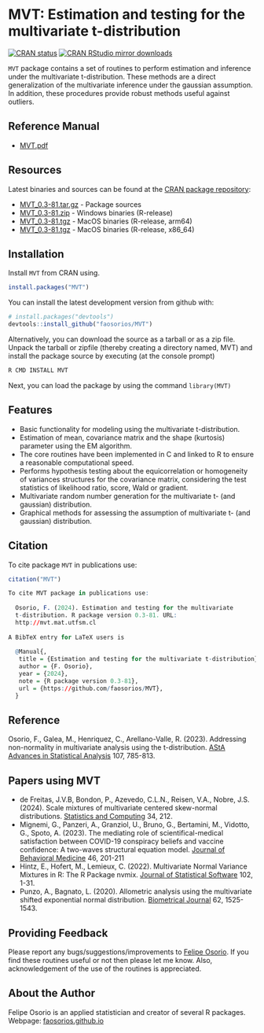 # MVT: Estimation and testing for the multivariate t-distribution

<!-- badges: start -->
[![CRAN status](http://www.r-pkg.org/badges/version/MVT)](https://cran.r-project.org/package=MVT)
[![CRAN RStudio mirror downloads](http://cranlogs.r-pkg.org/badges/MVT)](https://cran.r-project.org/package=MVT)
<!-- badges: end -->

`MVT` package contains a set of routines to perform estimation and inference under the multivariate t-distribution. These methods are a direct generalization of the multivariate inference under the gaussian assumption. In addition, these procedures provide robust methods useful against outliers.

## Reference Manual

* [MVT.pdf](https://cran.r-project.org/web/packages/MVT/MVT.pdf)

## Resources

Latest binaries and sources can be found at the [CRAN package repository](https://cran.r-project.org/package=MVT):

* [MVT_0.3-81.tar.gz](https://cran.r-project.org/src/contrib/MVT_0.3-81.tar.gz) - Package sources
* [MVT_0.3-81.zip](https://cran.r-project.org/bin/windows/contrib/4.4/MVT_0.3-81.zip) - Windows binaries (R-release)
* [MVT_0.3-81.tgz](https://cran.r-project.org/bin/macosx/big-sur-arm64/contrib/4.4/MVT_0.3-81.tgz) - MacOS binaries (R-release, arm64)
* [MVT_0.3-81.tgz](https://cran.r-project.org/bin/macosx/big-sur-x86_64/contrib/4.4/MVT_0.3-81.tgz) - MacOS binaries (R-release, x86_64)

## Installation

Install `MVT` from CRAN using.

``` r
install.packages("MVT")
```
You can install the latest development version from github with:

``` r
# install.packages("devtools")
devtools::install_github("faosorios/MVT")
```
Alternatively, you can download the source as a tarball or as a zip file. Unpack the tarball or zipfile (thereby creating a directory named, MVT) and install the package source by executing (at the console prompt)

``` r
R CMD INSTALL MVT
```
Next, you can load the package by using the command `library(MVT)`

## Features

-   Basic functionality for modeling using the multivariate t-distribution.
-   Estimation of mean, covariance matrix and the shape (kurtosis) parameter using the EM algorithm.
-   The core routines have been implemented in C and linked to R to ensure a reasonable computational speed.
-   Performs hypothesis testing about the equicorrelation or homogeneity of variances structures for the covariance matrix, considering the test statistics of likelihood ratio, score, Wald or gradient.
-   Multivariate random number generation for the multivariate t- (and gaussian) distribution.
-   Graphical methods for assessing the assumption of multivariate t- (and gaussian) distribution.

## Citation

To cite package `MVT` in publications use:

``` r
citation("MVT")

To cite MVT package in publications use:
 
  Osorio, F. (2024). Estimation and testing for the multivariate
  t-distribution. R package version 0.3-81. URL:
  http://mvt.mat.utfsm.cl
 
A BibTeX entry for LaTeX users is
 
  @Manual{,
   title = {Estimation and testing for the multivariate t-distribution},
   author = {F. Osorio},
   year = {2024},
   note = {R package version 0.3-81},
   url = {https://github.com/faosorios/MVT},
  }
```
## Reference

Osorio, F., Galea, M., Henriquez, C., Arellano-Valle, R. (2023). Addressing non-normality in multivariate analysis using the t-distribution. [AStA Advances in Statistical Analysis](https://doi.org/10.1007/s10182-022-00468-2) 107, 785-813.

## Papers using MVT
- de Freitas, J.V.B, Bondon, P., Azevedo, C.L.N., Reisen, V.A., Nobre, J.S. (2024). Scale mixtures of multivariate centered skew-normal distributions. [Statistics and Computing](https://doi.org/10.1007/s11222-024-10512-7) 34, 212.
- Mignemi, G., Panzeri, A., Granziol, U., Bruno, G., Bertamini, M., Vidotto, G., Spoto, A. (2023). The mediating role of scientifical-medical satisfaction between COVID-19 conspiracy beliefs and vaccine confidence: A two-waves structural equation model. [Journal of Behavioral Medicine](https://doi.org/10.1007/s10865-022-00322-5) 46, 201-211
- Hintz, E., Hofert, M., Lemieux, C. (2022). Multivariate Normal Variance Mixtures in R: The R Package nvmix. [Journal of Statistical Software](https://doi.org/10.18637/jss.v102.i02) 102, 1-31.
- Punzo, A., Bagnato, L. (2020). Allometric analysis using the multivariate shifted exponential normal distribution. [Biometrical Journal](https://doi.org/10.1002/bimj.201900248) 62, 1525-1543.

## Providing Feedback

Please report any bugs/suggestions/improvements to [Felipe Osorio](https://faosorios.github.io/). If you find these routines useful or not then please let me know. Also, acknowledgement of the use of the routines is appreciated.

## About the Author

Felipe Osorio is an applied statistician and creator of several R packages. Webpage: [faosorios.github.io](https://faosorios.github.io/)
